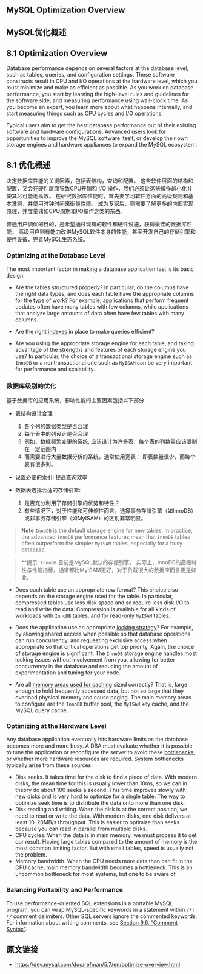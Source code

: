 ## MySQL Optimization Overview

## MySQL优化概述

## 8.1 Optimization Overview

Database performance depends on several factors at the database level, such as tables, queries, and configuration settings. These software constructs result in CPU and I/O operations at the hardware level, which you must minimize and make as efficient as possible. As you work on database performance, you start by learning the high-level rules and guidelines for the software side, and measuring performance using wall-clock time. As you become an expert, you learn more about what happens internally, and start measuring things such as CPU cycles and I/O operations.

Typical users aim to get the best database performance out of their existing software and hardware configurations. Advanced users look for opportunities to improve the MySQL software itself, or develop their own storage engines and hardware appliances to expand the MySQL ecosystem.

## 8.1 优化概述

决定数据库性能的关键因素，包括表结构，查询和配置。
这些软件层面的结构和配置，又会在硬件层面导致CPU开销和 I/O 操作，我们必须让这些操作最小化并使其尽可能地高效。
在研究数据库性能时，首先要学习软件方面的高级规则和基本准则，并使用时钟时间来衡量性能。
成为专家后，则需要了解更多的内部实现原理，并度量诸如CPU周期和I/O操作之类的东西。

普通用户调优的目的，是希望通过现有的软件和硬件设施，获得最佳的数据库性能。
高级用户则有能力改进MySQL软件本身的性能，甚至开发自己的存储引擎和硬件设备，完善MySQL生态系统。

### Optimizing at the Database Level

The most important factor in making a database application fast is its basic design:

- Are the tables structured properly? In particular, do the columns have the right data types, and does each table have the appropriate columns for the type of work? For example, applications that perform frequent updates often have many tables with few columns, while applications that analyze large amounts of data often have few tables with many columns.

- Are the right [indexes](https://dev.mysql.com/doc/refman/5.7/en/optimization-indexes.html) in place to make queries efficient?

- Are you using the appropriate storage engine for each table, and taking advantage of the strengths and features of each storage engine you use? In particular, the choice of a transactional storage engine such as `InnoDB` or a nontransactional one such as `MyISAM` can be very important for performance and scalability.

### 数据库级别的优化

基于数据库的应用系统，影响性能的主要因素包括以下部分：

- 表结构设计合理：
  1. 各个列的数据类型是否合理
  2. 每个表中的列设计是否合理
  3. 例如，数据频繁变更的系统, 应该设计为许多表，每个表的列数量应该限制在一定范围内
  4. 而需要进行大量数据分析的系统，通常使用宽表： 即表数量很少，而每个表有很多列。

- 设置必要的索引: 提高查询效率
- 数据表选择合适的存储引擎:
  1. 是否充分利用了存储引擎的优势和特性？
  2. 有些情况下，对于性能和可伸缩性而言，选择事务存储引擎（如InnoDB）或非事务存储引擎（如MyISAM）的区别非常明显。

> **Note**
> `InnoDB` is the default storage engine for new tables. In practice, the advanced `InnoDB` performance features mean that `InnoDB` tables often outperform the simpler `MyISAM` tables, especially for a busy database.

> **提示:
> `InnoDB` 目前是MySQL默认的存储引擎。 实际上，InnoDB的高级特性与性能指标，通常都比MyISAM更好，对于负载很大的数据库而言更是如此。

- Does each table use an appropriate row format? This choice also depends on the storage engine used for the table. In particular, compressed tables use less disk space and so require less disk I/O to read and write the data. Compression is available for all kinds of workloads with `InnoDB` tables, and for read-only `MyISAM` tables.

- Does the application use an appropriate [locking strategy](https://dev.mysql.com/doc/refman/5.7/en/locking-issues.html)? For example, by allowing shared access when possible so that database operations can run concurrently, and requesting exclusive access when appropriate so that critical operations get top priority. Again, the choice of storage engine is significant. The `InnoDB` storage engine handles most locking issues without involvement from you, allowing for better concurrency in the database and reducing the amount of experimentation and tuning for your code.

- Are all [memory areas used for caching](https://dev.mysql.com/doc/refman/5.7/en/buffering-caching.html) sized correctly? That is, large enough to hold frequently accessed data, but not so large that they overload physical memory and cause paging. The main memory areas to configure are the `InnoDB` buffer pool, the `MyISAM` key cache, and the MySQL query cache.

### Optimizing at the Hardware Level

Any database application eventually hits hardware limits as the database becomes more and more busy. A DBA must evaluate whether it is possible to tune the application or reconfigure the server to avoid these [bottlenecks](https://dev.mysql.com/doc/refman/5.7/en/glossary.html#glos_bottleneck), or whether more hardware resources are required. System bottlenecks typically arise from these sources:

- Disk seeks. It takes time for the disk to find a piece of data. With modern disks, the mean time for this is usually lower than 10ms, so we can in theory do about 100 seeks a second. This time improves slowly with new disks and is very hard to optimize for a single table. The way to optimize seek time is to distribute the data onto more than one disk.
- Disk reading and writing. When the disk is at the correct position, we need to read or write the data. With modern disks, one disk delivers at least 10–20MB/s throughput. This is easier to optimize than seeks because you can read in parallel from multiple disks.
- CPU cycles. When the data is in main memory, we must process it to get our result. Having large tables compared to the amount of memory is the most common limiting factor. But with small tables, speed is usually not the problem.
- Memory bandwidth. When the CPU needs more data than can fit in the CPU cache, main memory bandwidth becomes a bottleneck. This is an uncommon bottleneck for most systems, but one to be aware of.

### Balancing Portability and Performance



To use performance-oriented SQL extensions in a portable MySQL program, you can wrap MySQL-specific keywords in a statement within `/*! */` comment delimiters. Other SQL servers ignore the commented keywords. For information about writing comments, see [Section 9.6, “Comment Syntax”](https://dev.mysql.com/doc/refman/5.7/en/comments.html).


## 原文链接

- https://dev.mysql.com/doc/refman/5.7/en/optimize-overview.html
